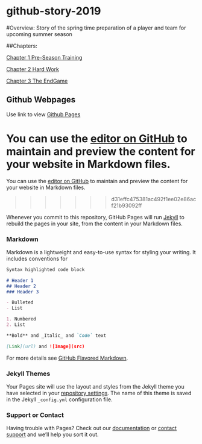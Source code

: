 # github-story-2019

#Overview:
Story of the spring time preparation of a player and team for upcoming summer season

##Chapters:

[Chapter 1 Pre-Season Training](chapter01.md)

[Chapter 2 Hard Work](chapter02.md)

[Chapter 3 The EndGame](chapter03.md)



## Github Webpages
Use link to view [Github Pages](https://san6d.github.io/github-story-2019/)


You can use the [editor on GitHub](https://san6d.github.io/github-story-2019/edit/master/README.md) to maintain and preview the content for your website in Markdown files.
=======
You can use the [editor on GitHub](https://raw.githubusercontent.com/San6D/github-story-2019/master/README.md) to maintain and preview the content for your website in Markdown files.
>>>>>>> d31effc475381ac492f1ee02e86acf21b93092ff

Whenever you commit to this repository, GitHub Pages will run [Jekyll](https://jekyllrb.com/) to rebuild the pages in your site, from the content in your Markdown files.

### Markdown

Markdown is a lightweight and easy-to-use syntax for styling your writing. It includes conventions for

```markdown
Syntax highlighted code block

# Header 1
## Header 2
### Header 3

- Bulleted
- List

1. Numbered
2. List

**Bold** and _Italic_ and `Code` text

[Link](url) and ![Image](src)
```

For more details see [GitHub Flavored Markdown](https://guides.github.com/features/mastering-markdown/).

### Jekyll Themes

Your Pages site will use the layout and styles from the Jekyll theme you have selected in your [repository settings](https://github.com/San6D/temp-theme/settings). The name of this theme is saved in the Jekyll `_config.yml` configuration file.

### Support or Contact

Having trouble with Pages? Check out our [documentation](https://help.github.com/categories/github-pages-basics/) or [contact support](https://github.com/contact) and we’ll help you sort it out.
